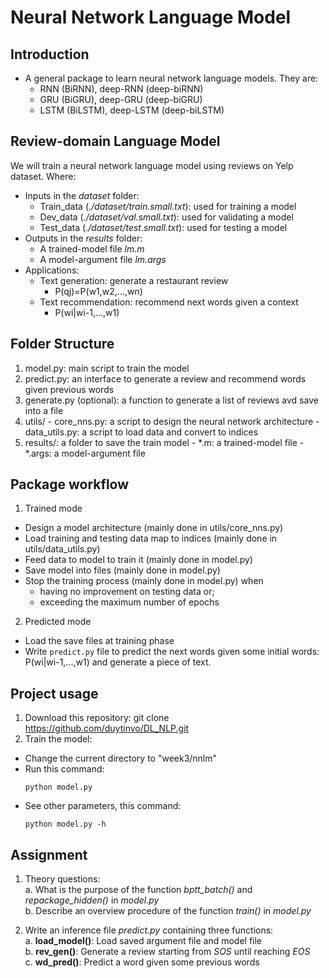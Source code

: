 # Neural Network Language Model
## Introduction
- A general package to learn neural network language models. They are:
  + RNN (BiRNN), deep-RNN (deep-biRNN)
  + GRU (BiGRU), deep-GRU (deep-biGRU)
  + LSTM (BiLSTM), deep-LSTM (deep-biLSTM)

## Review-domain Language Model
We will train a neural network language model using reviews on Yelp dataset. Where:  
- Inputs in the *dataset* folder:
  + Train_data (*./dataset/train.small.txt*): used for training a model
  + Dev_data (*./dataset/val.small.txt*): used for validating a model
  + Test_data (*./dataset/test.small.txt*): used for testing a model
- Outputs in the *results* folder:
  + A trained-model file *lm.m*
  + A model-argument file *lm.args*
- Applications:
  + Text generation: generate a restaurant review 
    - P(qj)=P(w1,w2,...,wn)
  + Text recommendation: recommend next words given a context
    - P(wi|wi-1,...,w1)

## Folder Structure
  1. model.py: main script to train the model
  2. predict.py: an interface to generate a review and recommend words given previous words
  3. generate.py (optional): a function to generate a list of reviews avd save into a file
  4. utils/
    - core_nns.py: a script to design the neural network architecture
    - data_utils.py: a script to load data and convert to indices
  5. results/: a folder to save the train model
    - *.m: a trained-model file
    - *.args: a model-argument file
## Package workflow
1. Trained mode
- Design a model architecture (mainly done in utils/core_nns.py)
- Load training and testing data map to indices (mainly done in utils/data_utils.py)
- Feed data to model to train it (mainly done in model.py)
- Save model into files (mainly done in model.py)
- Stop the training process (mainly done in model.py) when  
    + having no improvement on testing data or;
    + exceeding the maximum number of epochs
2. Predicted mode
- Load the save files at training phase
- Write ``predict.py`` file to predict the next words given some initial words: P(wi|wi-1,...,w1) and generate a piece of text.

## Project usage
1. Download this repository: git clone https://github.com/duytinvo/DL_NLP.git
2. Train the model:
  - Change the current directory to "week3/nnlm"
  - Run this command:
    ```
    python model.py
    ```
  - See other parameters, this command:
    ```
    python model.py -h
    ```

## Assignment

1. Theory questions:  
    a. What is the purpose of the function *bptt_batch()*  and *repackage_hidden()* in *model.py*  
    b. Describe an overview procedure of the function *train()* in *model.py*  
    
2. Write an inference file *predict.py* containing three functions:  
    a. **load_model()**: Load saved argument file and model file  
    b. **rev_gen()**: Generate a review starting from *SOS* until reaching *EOS*  
    c. **wd_pred()**: Predict a word given some previous words 
